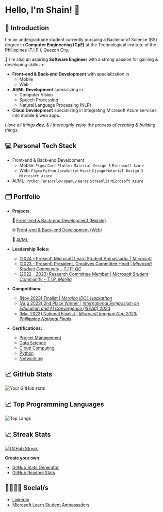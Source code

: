 # Hello, I'm Shain! 👋
## 🙋 Introduction
I'm an undergraduate student currently pursuing a Bachelor of Science (BS) degree in **Computer Engineering (CpE)** at the Technological Institute of the Philippines (T.I.P.), Quezon City.

🚀 I'm also an aspiring **Software Engineer** with a strong passion for gaining & developing skills in:
- **Front-end & Back-end Development** with specialization in
  - Mobile
  - Web
- **AI/ML Development** specializing in 
  - Computer Vision
  - Speech Processing
  - Natural Language Processing (NLP)
- **Cloud Development** specializing in integrating Microsoft Azure services into mobile & web apps.

*I love all things **dev**, & I thoroughly enjoy the process of creating & building things.*
##
## 💻 Personal Tech Stack
- Front-end & Back-end Development
  - Mobile: ``Figma`` ``Dart`` ``Flutter`` ``Material Design 3`` ``Microsoft Azure``
  - Web: ``Figma`` ``Python`` ``JavaScript`` ``React`` ``Django`` ``Material Design 3`` ``Microsoft Azure``
- AI/ML: ``Python`` ``TensorFlow`` ``OpenCV`` ``Keras`` ``Streamlit`` ``Microsoft Azure``
##
## 🗂️ Portfolio
- **Projects:**

  📱 [Front-end & Back-end Development (Mobile)](https://github.com/m3mentomor1/m3mentomor1/blob/main/Mobile%5CFrontend%26BackendDev.md)

  🌐 [Front-end & Back-end Development (Web)](https://github.com/m3mentomor1/m3mentomor1/blob/main/Web%5CFrontend%26BackendDev.md)

  🤖 [AI/ML](https://github.com/m3mentomor1/m3mentomor1/blob/main/AI%5CML.md)

- **Leadership Roles:**
  - [(2024 - Present) Microsoft Learn Student Ambassador | *Microsoft*](https://mvp.microsoft.com/en-US/studentambassadors/profile/29029057-9590-40b8-8798-a96fdadaa7d8) 
  - [(2023 - Present) President, Creatives Committee Head | *Microsoft Student Community - T.I.P. QC*](https://web.facebook.com/msc.tipqc) 
  - [(2022 - 2023) Research Committee Member | *Microsoft Student Community - T.I.P. Manila*](https://web.facebook.com/msctipmofficial) 

- **Competitions:**
  - [(Nov 2023) Finalist | *Meralco IDOL Hackathon*]() 
  - [(Aug 2023) 2nd Place Winner | *International Symposium on Education and AI Convergence (ISEAC) 2023*](https://www.linkedin.com/feed/update/urn:li:activity:7100918901907095552/) 
  - [(Mar 2023) National Finalist | *Microsoft Imagine Cup 2023: Phillippine National Finals*](https://www.linkedin.com/feed/update/urn:li:activity:7037620385797824512/)  

- **Certifications:**
  - [Project Management]()
  - [Data Science]()
  - [Cloud Computing]()
  - [Python]()
  - [Networking]()
##
## 📈 GitHub Stats
![Your GitHub stats](https://github-readme-stats.vercel.app/api?username=m3mentomor1&show_icons=true&hide_title=true&hide=prs&count_private=true&theme=rose_pine)

## 📈 Top Programming Languages
![Top Langs](https://github-readme-stats.vercel.app/api/top-langs/?username=m3mentomor1&layout=compact&theme=rose_pine)

## 📈 Streak Stats
[![GitHub Streak](http://github-readme-streak-stats.herokuapp.com?user=m3mentomor1&theme=rose_pine)](https://git.io/streak-stats) 

**Create your own:** 
- [GitHub Stats Generator](https://github.com/omsimos/github-stats-generator)
- [GitHub Readme Stats](https://github.com/anuraghazra/github-readme-stats)
##
## 👨‍👨‍👧‍👧 Social/s
- [LinkedIn](https://www.linkedin.com/in/shain-sahagun/)
- [Microsoft Learn Student Ambassadors](https://mvp.microsoft.com/en-US/studentambassadors/profile/29029057-9590-40b8-8798-a96fdadaa7d8)
